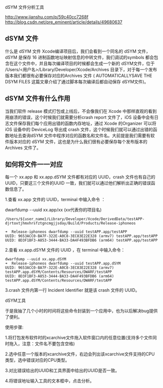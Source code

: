 dSYM 文件分析工具

http://www.jianshu.com/p/59c40cc7268f
http://blog.csdn.net/pre_eminent/article/details/49680637


## dSYM 文件

什么是 dSYM 文件
Xcode编译项目后，我们会看到一个同名的 dSYM 文件，dSYM 是保存 16 进制函数地址映射信息的中转文件，我们调试的symbols 都会包含在这个文件中，并且每次编译项目的时候都会生成一个新的 dSYM文件，位于 /Users/<用户名>/Library/Developer/Xcode/Archives 目录下，对于每一个发布版本我们都很有必要保存对应的Archives 文件 ( AUTOMATICALLYSAVE THE DSYM FILES 这篇文章介绍了通过脚本每次编译后都自动保存 dSYM文件)。

## dSYM 文件有什么作用

当我们软件 release 模式打包或上线后，不会像我们在 Xcode 中那样直观的看到用崩溃的错误，这个时候我们就需要分析crash report 文件了，iOS 设备中会有日志文件保存我们每个应用出错的函数内存地址，通过 Xcode 的Organizer 可以将 iOS 设备中的 DeviceLog 导出成 crash 文件，这个时候我们就可以通过出错的函数地址去查询dSYM 文件中程序对应的函数名和文件名。大前提是我们需要有软件版本对应的 dSYM 文件，这也是为什么我们很有必要保存每个发布版本的Archives 文件了。

## 如何将文件一一对应

每一个 xx.app 和 xx.app.dSYM 文件都有对应的 UUID，crash 文件也有自己的 UUID，只要这三个文件的UUID 一致，我们就可以通过他们解析出正确的错误函数信息了。

1.查看 xx.app 文件的 UUID，terminal 中输入命令 ：

dwarfdump --uuid xx.app/xx (xx代表你的项目名)

`/Users/${user_name}/Library/Developer/Xcode/DerivedData/testAPP-djrtoxtjhmxhrsfztgncmgjjsday/Build/Products/Release-iphoneos`

```
➜  Release-iphoneos dwarfdump --uuid testAPP.app/testAPP
UUID: 9653ACC0-BA7F-322E-A0C8-3EC83E22E328 (armv7) testAPP.app/testAPP
UUID: 8D3F1BF3-A853-3444-BA33-DA4F493BFDB6 (arm64) testAPP.app/testAPP

```

2.查看 xx.app.dSYM 文件的 UUID ，在 terminal 中输入命令：

```
dwarfdump --uuid xx.app.dSYM 
➜  Release-iphoneos dwarfdump --uuid testAPP.app.dSYM 
UUID: 9653ACC0-BA7F-322E-A0C8-3EC83E22E328 (armv7) testAPP.app.dSYM/Contents/Resources/DWARF/testAPP
UUID: 8D3F1BF3-A853-3444-BA33-DA4F493BFDB6 (arm64) testAPP.app.dSYM/Contents/Resources/DWARF/testAPP
```

3.crash 文件内第一行 Incident Identifier 就是该 crash 文件的 UUID。

dSYM工具

于是我抽了几个小时的时间将这些命令封装到一个应用中，也为以后解决bug提供了便利。

使用步骤:

1.将打包发布软件时的xcarchive文件拖入软件窗口内的任意位置(支持多个文件同时拖入，注意：文件名不要包含空格)

2.选中任意一个版本的xcarchive文件，右边会列出该xcarchive文件支持的CPU类型，选中错误对应的CPU类型。

3.对比错误给出的UUID和工具界面中给出的UUID是否一致。

4.将错误地址输入工具的文本框中，点击分析。